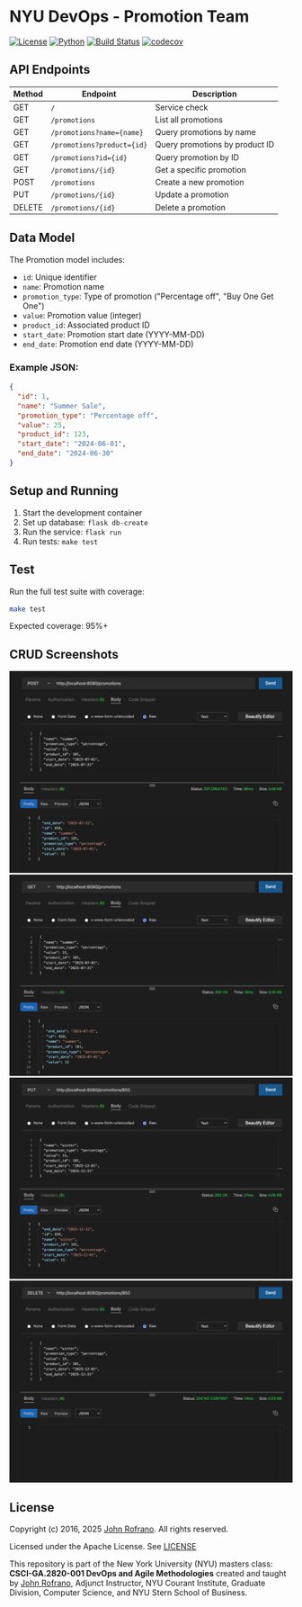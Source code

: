 # NYU DevOps - Promotion Team

[![License](https://img.shields.io/badge/License-Apache_2.0-blue.svg)](https://opensource.org/licenses/Apache-2.0)
[![Python](https://img.shields.io/badge/Language-Python-blue.svg)](https://python.org/)
[![Build Status](https://github.com/CSCI-GA-2820-FA25-003/promotions/actions/workflows/workflow.yml/badge.svg)](https://github.com/CSCI-GA-2820-FA25-003/promotions/actions)
[![codecov](https://codecov.io/gh/CSCI-GA-2820-FA25-003/promotions/graph/badge.svg)](https://codecov.io/gh/CSCI-GA-2820-FA25-003/promotions)
## API Endpoints

  | Method | Endpoint | Description |
  |--------|----------|-------------|
  | GET | `/` | Service check |
  | GET | `/promotions` | List all promotions |
  | GET | `/promotions?name={name}` | Query promotions by name |
  | GET | `/promotions?product={id}` | Query promotions by product ID |
  | GET | `/promotions?id={id}` | Query promotion by ID |
  | GET | `/promotions/{id}` | Get a specific promotion |
  | POST | `/promotions` | Create a new promotion |
  | PUT | `/promotions/{id}` | Update a promotion |
  | DELETE | `/promotions/{id}` | Delete a promotion |

## Data Model

The Promotion model includes:

- `id`: Unique identifier
- `name`: Promotion name
- `promotion_type`: Type of promotion ("Percentage off", "Buy One Get One")
- `value`: Promotion value (integer)
- `product_id`: Associated product ID
- `start_date`: Promotion start date (YYYY-MM-DD)
- `end_date`: Promotion end date (YYYY-MM-DD)

### Example JSON:

```json
{
  "id": 1,
  "name": "Summer Sale",
  "promotion_type": "Percentage off",
  "value": 25,
  "product_id": 123,
  "start_date": "2024-06-01",
  "end_date": "2024-06-30"
}
```

## Setup and Running

  1. Start the development container
  2. Set up database: `flask db-create`
  3. Run the service: `flask run`
  4. Run tests: `make test`

## Test

Run the full test suite with coverage:
  
```bash
make test
```

Expected coverage: 95%+

## CRUD  Screenshots

![Create](images/create.png)
![Read](images/read.png)
![Update](images/update.png)
![Delete](images/delete.png)

## License

Copyright (c) 2016, 2025 [John Rofrano](https://www.linkedin.com/in/JohnRofrano/). All rights reserved.

Licensed under the Apache License. See [LICENSE](LICENSE)

This repository is part of the New York University (NYU) masters class: **CSCI-GA.2820-001 DevOps and Agile Methodologies** created and taught by [John Rofrano](https://cs.nyu.edu/~rofrano/), Adjunct Instructor, NYU Courant Institute, Graduate Division, Computer Science, and NYU Stern School of Business.
